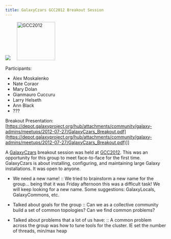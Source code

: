 ```yaml
---
title: GalaxyCzars GCC2012 Breakout Session
---
```

<div class='center'>
<a href='/community/galaxy-admins/'><img src="/images/logos/GalaxyAdmins.png" /></a> &nbsp;&nbsp;&nbsp;
<a href='/events/gcc2012/'><img src="/images/galaxy-logos/GCC2012Logo200.png" alt="GCC2012" height="120" /></a>
</div>

<slot name="/community/galaxy-admins/linkbox" />



Participants:

* Alex Moskalenko
* Nate Coraor
* Mary Dolan
* Gianmauro Cuccuru
* Larry Helseth
* Ann Black
* ???

Breakout Presentation: [https://depot.galaxyproject.org/hub/attachments/community/galaxy-admins/meetups/2012-07-27/GalaxyCzars_Breakout.pdf](https://depot.galaxyproject.org/hub/attachments/community/galaxy-admins/meetups/2012-07-27/GalaxyCzars_Breakout.pdf)]]

A [GalaxyCzars](/community/galaxy-admins/) breakout session was held at [GCC2012](/events/gcc2012/). This was an opportunity for this group to meet face-to-face for the first time. GalaxyCzars is about installing, configuring, and maintaining large Galaxy installations. It was open to anyone.

* We need a new name!
  :: We tried to brainstorm a new name for the group... being that it was Friday afternoon this was a difficult task!  We will keep looking for a new name.  Some suggestions:  GalaxyLocals, GalaxyCommons, etc.

* Talked about goals for the group
  :: Can we as a collective community build a set of common topologies? Can we find common problems?  

* Talked about problems that a lot of us have:
  :: A common problem across the group was how to tune tools for the cluster.  IE set the number of threads, min/max heap
